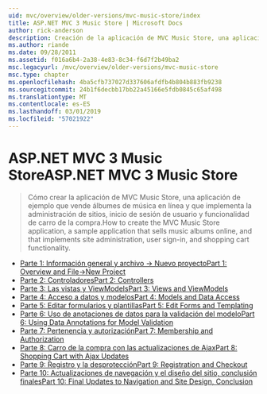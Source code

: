 ```yaml
---
uid: mvc/overview/older-versions/mvc-music-store/index
title: ASP.NET MVC 3 Music Store | Microsoft Docs
author: rick-anderson
description: Creación de la aplicación de MVC Music Store, una aplicación de ejemplo que vende álbumes de música en línea y que implementa la administración de sitios, inicio de sesión de usuario, un...
ms.author: riande
ms.date: 09/28/2011
ms.assetid: f016a6b4-2a38-4e83-8c34-f6d7f2b49ba2
msc.legacyurl: /mvc/overview/older-versions/mvc-music-store
msc.type: chapter
ms.openlocfilehash: 4ba5cfb737027d337606afdfb4b804b883fb9238
ms.sourcegitcommit: 24b1f6decbb17bb22a45166e5fdb0845c65af498
ms.translationtype: MT
ms.contentlocale: es-ES
ms.lasthandoff: 03/01/2019
ms.locfileid: "57021922"
---
```

<a name="aspnet-mvc-3-music-store"></a><span data-ttu-id="c3e68-103">ASP.NET MVC 3 Music Store</span><span class="sxs-lookup"><span data-stu-id="c3e68-103">ASP.NET MVC 3 Music Store</span></span>
====================
> <span data-ttu-id="c3e68-104">Cómo crear la aplicación de MVC Music Store, una aplicación de ejemplo que vende álbumes de música en línea y que implementa la administración de sitios, inicio de sesión de usuario y funcionalidad de carro de la compra.</span><span class="sxs-lookup"><span data-stu-id="c3e68-104">How to create the MVC Music Store application, a sample application that sells music albums online, and that implements site administration, user sign-in, and shopping cart functionality.</span></span>


- [<span data-ttu-id="c3e68-105">Parte 1: Información general y archivo -> Nuevo proyecto</span><span class="sxs-lookup"><span data-stu-id="c3e68-105">Part 1: Overview and File->New Project</span></span>](mvc-music-store-part-1.md)
- [<span data-ttu-id="c3e68-106">Parte 2: Controladores</span><span class="sxs-lookup"><span data-stu-id="c3e68-106">Part 2: Controllers</span></span>](mvc-music-store-part-2.md)
- [<span data-ttu-id="c3e68-107">Parte 3: Las vistas y ViewModels</span><span class="sxs-lookup"><span data-stu-id="c3e68-107">Part 3: Views and ViewModels</span></span>](mvc-music-store-part-3.md)
- [<span data-ttu-id="c3e68-108">Parte 4: Acceso a datos y modelos</span><span class="sxs-lookup"><span data-stu-id="c3e68-108">Part 4: Models and Data Access</span></span>](mvc-music-store-part-4.md)
- [<span data-ttu-id="c3e68-109">Parte 5: Editar formularios y plantillas</span><span class="sxs-lookup"><span data-stu-id="c3e68-109">Part 5: Edit Forms and Templating</span></span>](mvc-music-store-part-5.md)
- [<span data-ttu-id="c3e68-110">Parte 6: Uso de anotaciones de datos para la validación del modelo</span><span class="sxs-lookup"><span data-stu-id="c3e68-110">Part 6: Using Data Annotations for Model Validation</span></span>](mvc-music-store-part-6.md)
- [<span data-ttu-id="c3e68-111">Parte 7: Pertenencia y autorización</span><span class="sxs-lookup"><span data-stu-id="c3e68-111">Part 7: Membership and Authorization</span></span>](mvc-music-store-part-7.md)
- [<span data-ttu-id="c3e68-112">Parte 8: Carro de la compra con las actualizaciones de Ajax</span><span class="sxs-lookup"><span data-stu-id="c3e68-112">Part 8: Shopping Cart with Ajax Updates</span></span>](mvc-music-store-part-8.md)
- [<span data-ttu-id="c3e68-113">Parte 9: Registro y la desprotección</span><span class="sxs-lookup"><span data-stu-id="c3e68-113">Part 9: Registration and Checkout</span></span>](mvc-music-store-part-9.md)
- [<span data-ttu-id="c3e68-114">Parte 10: Actualizaciones de navegación y el diseño del sitio, conclusión finales</span><span class="sxs-lookup"><span data-stu-id="c3e68-114">Part 10: Final Updates to Navigation and Site Design, Conclusion</span></span>](mvc-music-store-part-10.md)
